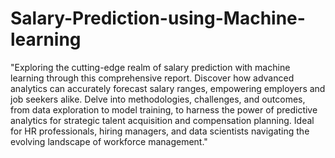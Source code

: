 # Salary-Prediction-using-Machine-learning
"Exploring the cutting-edge realm of salary prediction with machine learning through this comprehensive report. Discover how advanced analytics can accurately forecast salary ranges, empowering employers and job seekers alike. Delve into methodologies, challenges, and outcomes, from data exploration to model training, to harness the power of predictive analytics for strategic talent acquisition and compensation planning. Ideal for HR professionals, hiring managers, and data scientists navigating the evolving landscape of workforce management."
